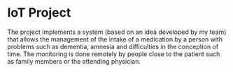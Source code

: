 # IoT Project
The project implements a system (based on an idea developed by my team) that allows the management of the intake of a medication by a person with problems such as dementia, amnesia and difficulties in the conception of time. The monitoring is done remotely by people close to the patient such as family members or the attending physician. 


